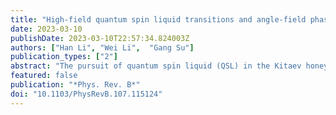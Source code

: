 ```yaml
---
title: "High-field quantum spin liquid transitions and angle-field phase diagram of the Kitaev magnet α−RuCl</sub>3</sub>"
date: 2023-03-10
publishDate: 2023-03-10T22:57:34.824003Z
authors: ["Han Li", "Wei Li",  "Gang Su"]
publication_types: ["2"]
abstract: "The pursuit of quantum spin liquid (QSL) in the Kitaev honeycomb magnets has drawn intensive attention recently. In particular, α-RuCl3 has been widely recognized as a promising candidate for the Kitaev QSL. Although the compound exhibits an antiferromagnetic order under zero field, it is believed to be endowed with fractionalized excitations and can be driven to the QSL phase by magnetic fields. Here, based on a realistic K-J--′ model for α-RuCl3, we exploit the exponential tensor renormalization group approach to explore the phase diagram of the compound under magnetic fields. We calculate the thermodynamic quantities, including the specific heat, Grüneisen parameter, magnetic torque, magnetotropic susceptibility, and so on, under a magnetic field with a tilting angle θ to the c∗-axis perpendicular to the honeycomb plane. We find an extended QSL in the angle-field phase diagram determined with thermodynamic responses. The gapless nature of such field-induced QSL is identified from the specific heat and entropy data computed down to very low temperatures. The present study provides guidance for future high-field experiments for the QSL in α-RuCl3 and other candidate Kitaev magnets."
featured: false
publication: "*Phys. Rev. B*"
doi: "10.1103/PhysRevB.107.115124"
---
```


